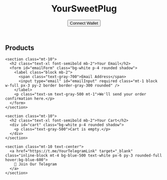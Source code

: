 <!DOCTYPE html>
<html lang="en">
<head>
  <meta charset="UTF-8" />
  <meta name="viewport" content="width=device-width, initial-scale=1.0" />
  <title>Crypto Store - USDC on Polygon</title>
  <script src="https://cdn.jsdelivr.net/npm/ethers@6.7.0/dist/ethers.umd.min.js"></script>
  <script src="https://cdn.tailwindcss.com"></script>
</head>
<body class="bg-gradient-to-br from-gray-50 to-indigo-100 min-h-screen font-sans">

  <header class="bg-white shadow p-4 flex justify-between items-center">
    <h1 class="text-2xl font-bold">YourSweetPlug</h1>
    <button id="connectButton" class="bg-indigo-600 text-white px-4 py-2 rounded">Connect Wallet</button>
  </header>

  <main class="max-w-4xl mx-auto p-6">
    <section>
      <h2 class="text-xl font-semibold mb-4">Products</h2>
      <div id="productList" class="grid grid-cols-1 sm:grid-cols-3 gap-4"></div>
    </section>

    <section class="mt-10">
      <h2 class="text-xl font-semibold mb-2">Your Email</h2>
      <form id="emailForm" class="bg-white p-4 rounded shadow">
        <label class="block mb-2">
          <span class="text-gray-700">Email Address</span>
          <input type="email" id="emailInput" required class="mt-1 block w-full px-3 py-2 border border-gray-300 rounded" />
        </label>
        <p class="text-sm text-gray-500 mt-1">We'll send your order confirmation here.</p>
      </form>
    </section>

    <section class="mt-10">
      <h2 class="text-xl font-semibold mb-2">Your Cart</h2>
      <div id="cart" class="bg-white p-4 rounded shadow">
        <p class="text-gray-500">Cart is empty.</p>
      </div>
    </section>

    <section class="mt-10 text-center">
      <a href="https://t.me/YourTelegramLink" target="_blank" class="inline-block mt-4 bg-blue-500 text-white px-6 py-3 rounded-full hover:bg-blue-600">
        💬 Join Our Telegram
      </a>
    </section>
  </main>

  <script>
    const USDC_ADDRESS = "0x2791Bca1f2de4661ED88A30C99A7a9449Aa84174"; // USDC on Polygon
    const USDC_ABI = [
      "function transfer(address to, uint256 amount) returns (bool)",
      "function decimals() view returns (uint8)"
    ];
    const MY_WALLET = "0x2E2Adfa870C79aA57c81c8B72ea0e4C81dA647E0"; // Replace with your Polygon wallet address
    const FORMSPREE_ENDPOINT = "https://formspree.io/f/yourformid"; // Replace with your Formspree endpoint

    const products = [
      { id: 1, name: 'Magic Hoodie', price: 5.00, emoji: '🧥' },
      { id: 2, name: 'Coffee Potion', price: 2.50, emoji: '☕' },
      { id: 3, name: 'Enchanted Mug', price: 3.75, emoji: '🍵' },
    ];

    let cart = [];
    let signer;

    document.getElementById('connectButton').addEventListener('click', async () => {
      if (!window.ethereum) return alert("Please install MetaMask.");
      const provider = new ethers.BrowserProvider(window.ethereum);
      await provider.send("eth_requestAccounts", []);
      signer = await provider.getSigner();
      const addr = await signer.getAddress();
      document.getElementById('connectButton').textContent = `Connected: ${addr.slice(0,6)}...${addr.slice(-4)}`;
    });

    function renderProducts() {
      const container = document.getElementById('productList');
      container.innerHTML = '';
      products.forEach(p => {
        const div = document.createElement('div');
        div.className = 'bg-white p-4 rounded shadow text-center';
        div.innerHTML = `
          <div class="text-5xl mb-2">${p.emoji}</div>
          <h3 class="font-semibold text-lg">${p.name}</h3>
          <p class="text-gray-500">$${p.price.toFixed(2)}</p>
          <button class="mt-2 bg-indigo-600 text-white px-3 py-1 rounded" onclick="addToCart(${p.id})">Add to Cart</button>
        `;
        container.appendChild(div);
      });
    }

    function renderCart() {
      const container = document.getElementById('cart');
      container.innerHTML = '';
      if (cart.length === 0) {
        container.innerHTML = '<p class="text-gray-500">Cart is empty.</p>';
        return;
      }

      let total = 0;
      cart.forEach((item, index) => {
        const div = document.createElement('div');
        div.className = 'flex justify-between items-center mb-2';
        div.innerHTML = `
          <span>${item.name} - $${item.price.toFixed(2)}</span>
          <button class="text-red-500 text-sm" onclick="removeFromCart(${index})">Remove</button>
        `;
        container.appendChild(div);
        total += item.price;
      });

      const totalEl = document.createElement('div');
      totalEl.className = 'mt-4 font-semibold';
      totalEl.textContent = `Total: $${total.toFixed(2)}`;
      container.appendChild(totalEl);

      const checkoutBtn = document.createElement('button');
      checkoutBtn.className = 'mt-3 bg-green-600 text-white px-4 py-2 rounded hover:bg-green-700';
      checkoutBtn.textContent = 'Checkout with USDC';
      checkoutBtn.onclick = () => checkout(total);
      container.appendChild(checkoutBtn);
    }

    function addToCart(id) {
      const product = products.find(p => p.id === id);
      cart.push(product);
      renderCart();
    }

    function removeFromCart(index) {
      cart.splice(index, 1);
      renderCart();
    }

    async function checkout(totalUSD) {
      if (!signer) return alert('Please connect your wallet.');

      const email = document.getElementById('emailInput').value;
      if (!email) return alert('Please enter your email.');

      try {
        const usdc = new ethers.Contract(USDC_ADDRESS, USDC_ABI, signer);
        const decimals = await usdc.decimals();
        const amount = ethers.parseUnits(totalUSD.toFixed(2), decimals);

        const tx = await usdc.transfer(MY_WALLET, amount);
        alert(`✅ Payment sent! TX hash: ${tx.hash}`);

        // Send confirmation email
        await fetch(FORMSPREE_ENDPOINT, {
          method: "POST",
          headers: { "Content-Type": "application/json" },
          body: JSON.stringify({
            email: email,
            message: `New order of $${totalUSD.toFixed(2)} paid in USDC.\nTransaction Hash: ${tx.hash}`
          })
        });

        cart = [];
        renderCart();
        document.getElementById('emailForm').reset();
      } catch (e) {
        alert('❌ Transaction or email failed.');
        console.error(e);
      }
    }

    renderProducts();
    renderCart();
  </script>
</body>
</html>



     
     

